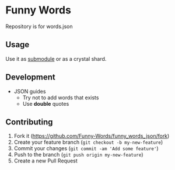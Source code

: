 # Funny Words

Repository is for words.json

## Usage

Use it as [submodule](https://github.blog/2016-02-01-working-with-submodules/) or as a crystal shard.

## Development

* JSON guides
  * Try not to add words that exists
  * Use **double** quotes

## Contributing

1. Fork it (<https://github.com/Funny-Words/funny_words_json/fork>)
2. Create your feature branch (`git checkout -b my-new-feature`)
3. Commit your changes (`git commit -am 'Add some feature'`)
4. Push to the branch (`git push origin my-new-feature`)
5. Create a new Pull Request
